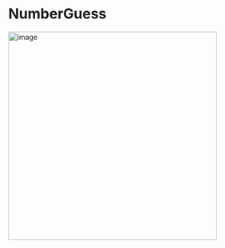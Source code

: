 # NumberGuess
<img width="418" alt="image" src="https://user-images.githubusercontent.com/105142060/227735518-c50e6bef-899a-4ffd-ad92-876a5fe93c70.png">
